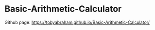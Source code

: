 # Basic-Arithmetic-Calculator

Github page: https://tobyabraham.github.io/Basic-Arithmetic-Calculator/

